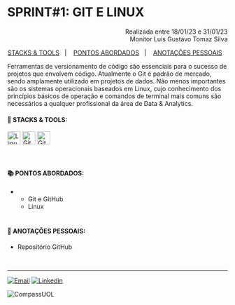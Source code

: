 # SPRINT#1: GIT E LINUX

<p align="right">
Realizada entre 18/01/23 e 31/01/23<br>
Monitor Luis Gustavo Tomaz Silva
</p>

<!------------------------------------SUMMARY-->
<p align="center">
<a href="https://github.com/nataliasguimaraes/compassuol/edit/main/sprint_01/README.md#rocket-stacks--tools">STACKS & TOOLS</a>&nbsp;&nbsp;&nbsp;|&nbsp;&nbsp;&nbsp;
  <a href="https://github.com/nataliasguimaraes/compassuol/edit/main/sprint_01/README.md#-pontos-abordados">PONTOS ABORDADOS</a>&nbsp;&nbsp;&nbsp;|&nbsp;&nbsp;&nbsp;
  <a href="https://github.com/nataliasguimaraes/compassuol/edit/main/sprint_01/README.md#-anota%C3%A7%C3%B5es-pessoais">ANOTAÇÕES PESSOAIS</a>&nbsp;&nbsp;&nbsp;

Ferramentas de versionamento de código são essenciais para o sucesso de projetos que envolvem código. Atualmente o Git é padrão de mercado, sendo amplamente utilizado em projetos de dados. Não menos importantes são os sistemas operacionais baseados em Linux, cujo conhecimento dos princípios básicos de operação e comandos de terminal mais comuns são necessários a qualquer profissional da área de Data & Analytics.

 <!------------------------------------STACKS-->
#### :rocket: STACKS & TOOLS:
<div>
 <img align="center" alt="Linux" height="30" width="30" src="https://user-images.githubusercontent.com/104440384/214585540-742f932b-f868-4908-a65e-74094552ee53.png">
 <img align="center" alt="Github" height="30" width="30" src="https://user-images.githubusercontent.com/104440384/214586360-9770dad2-d14c-4927-b238-56cffa0409a9.png">
 <img align="center" alt="Git" height="30" width="30" src="https://user-images.githubusercontent.com/104440384/214585535-e73ee71d-804b-400c-adb9-e67fdea944fd.png">   
</div>
<br>
 
  #
<!------------------------------------PRODUCTION SKILLS-->

#### 📚 PONTOS ABORDADOS:

* 
  * Git e GitHub
  * Linux

#
<!------------------------------------ANOTAÇÕES-->
#### 📝 ANOTAÇÕES PESSOAIS:
  * Repositório GitHub
   

 <br>  
   
<hr>
   
[![Email](https://img.shields.io/badge/-Gmail-%23333?style=for-the-badge&logo=gmail&logoColor=white)](mailto:guimaraessnatalia@gmail.com)
[![Linkedin](https://img.shields.io/badge/-LinkedIn-%230077B5?style=for-the-badge&logo=linkedin&logoColor=white)](https://www.linkedin.com/in/natalia-guimar%C3%A3es-6a357721b)
   
![CompassUOL](https://user-images.githubusercontent.com/104440384/214567499-2dc24c5e-d882-4825-b953-f5a69a6be44e.jpg)
